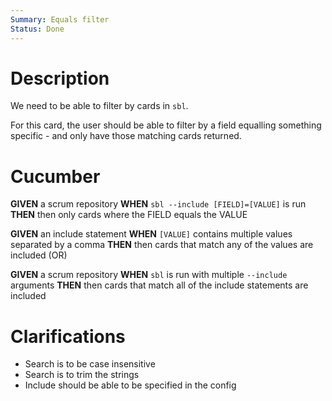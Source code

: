 ```yaml
---
Summary: Equals filter
Status: Done
---
```


# Description

We need to be able to filter by cards in `sbl`.

For this card, the user should be able to filter by a field equalling something specific - and only have those matching cards returned.

# Cucumber

**GIVEN** a scrum repository
**WHEN** `sbl --include [FIELD]=[VALUE]` is run
**THEN** then only cards where the FIELD equals the VALUE

**GIVEN** an include statement
**WHEN** `[VALUE]` contains multiple values separated by a comma
**THEN** then cards that match any of the values are included (OR)

**GIVEN** a scrum repository
**WHEN** `sbl` is run with multiple `--include` arguments
**THEN** then cards that match all of the include statements are included

# Clarifications

-   Search is to be case insensitive
-   Search is to trim the strings
-   Include should be able to be specified in the config
